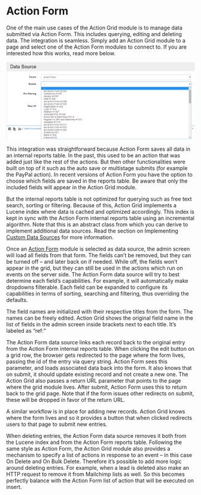 # Action Form

One of the main use cases of the Action Grid module is to manage data submitted via Action Form. This includes querying, editing and deleting data. The integration is seamless. Simply add an Action Grid module to a page and select one of the Action Form modules to connect to. If you are interested how this works, read more below. 


![](images/action.png)

This integration was straightforward because Action Form saves all data in an internal reports table. In the past, this used to be an action that was added just like the rest of the actions. But then other functionalities were built on top of it such as the auto save or multistage submits (for example the PayPal action). In recent versions of Action Form you have the option to choose which fields are saved in the reports table. Be aware that only the included fields will appear in the Action Grid module. 

But the internal reports table is not optimized for querying such as free text search, sorting or filtering. Because of this, Action Grid implements a Lucene index where data is cached and optimized accordingly. This index is kept in sync with the Action Form internal reports table using an incremental algorithm. Note that this is an abstract class from which you can derive to implement additional data sources. Read the section on Implementing [Custom Data Sources](custom-data-sources.md) for more information. 

Once an [Action Form](http://www.dnnsharp.com/dnn/modules/action-form-builder) module is selected as data source, the admin screen will load all fields from that form. The fields can’t be removed, but they can be turned off – and later back on if needed. While off, the fields won’t appear in the grid, but they can still be used in the actions which run on events on the server side. The Action Form data source will try to best determine each field’s capabilities. For example, it will automatically make dropdowns filterable. Each field can be expanded to configure its capabilities in terms of sorting, searching and filtering, thus overriding the defaults. 

The field names are initialized with their respective titles from the form. The names can be freely edited. Action Grid shows the original field name in the list of fields in the admin screen inside brackets next to each title. It’s labeled as “ref:” 

The Action Form data source links each record back to the original entry from the Action Form internal reports table. When clicking the edit button on a grid row, the browser gets redirected to the page where the form lives, passing the id of the entry via query string. Action Form sees this parameter, and loads associated data back into the form. It also knows that on submit, it should update existing record and not create a new one. The Action Grid also passes a return URL parameter that points to the page where the grid module lives. After submit, Action Form uses this to return back to the grid page. Note that if the form issues other redirects on submit, these will be dropped in favor of the return URL. 

A similar workflow is in place for adding new records. Action Grid knows where the form lives and so it provides a button that when clicked redirects users to that page to submit new entries. 

When deleting entries, the Action Form data source removes it both from the Lucene index and from the Action Form reports table. Following the same style as Action Form, the Action Grid module also provides a mechanism to specify a list of actions in response to an event – in this case On Delete and On Bulk Delete. Therefore it’s possible to add more logic around deleting entries. For example, when a lead is deleted also make an HTTP request to remove it from Mailchimp lists as well. So this becomes perfectly balance with the Action Form list of action that will be executed on insert.